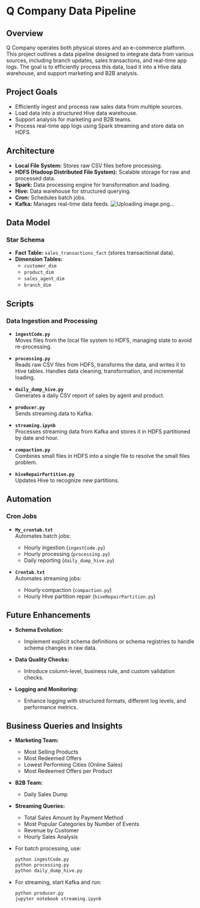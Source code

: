 # Q Company Data Pipeline

## Overview

Q Company operates both physical stores and an e-commerce platform. This project outlines a data pipeline designed to integrate data from various sources, including branch updates, sales transactions, and real-time app logs. The goal is to efficiently process this data, load it into a Hive data warehouse, and support marketing and B2B analysis.

## Project Goals

- Efficiently ingest and process raw sales data from multiple sources.
- Load data into a structured Hive data warehouse.
- Support analysis for marketing and B2B teams.
- Process real-time app logs using Spark streaming and store data on HDFS.

## Architecture

- **Local File System:** Stores raw CSV files before processing.
- **HDFS (Hadoop Distributed File System):** Scalable storage for raw and processed data.
- **Spark:** Data processing engine for transformation and loading.
- **Hive:** Data warehouse for structured querying.
- **Cron:** Schedules batch jobs.
- **Kafka:** Manages real-time data feeds.
![Uploading image.png…]()

## Data Model

### Star Schema

- **Fact Table:** `sales_transactions_fact` (stores transactional data).
- **Dimension Tables:** 
  - `customer_dim`
  - `product_dim`
  - `sales_agent_dim`
  - `branch_dim`

## Scripts

### Data Ingestion and Processing

- **`ingestCode.py`**  
  Moves files from the local file system to HDFS, managing state to avoid re-processing.

- **`processing.py`**  
  Reads raw CSV files from HDFS, transforms the data, and writes it to Hive tables. Handles data cleaning, transformation, and incremental loading.

- **`daily_dump_hive.py`**  
  Generates a daily CSV report of sales by agent and product.

- **`producer.py`**  
  Sends streaming data to Kafka.

- **`streaming.ipynb`**  
  Processes streaming data from Kafka and stores it in HDFS partitioned by date and hour.

- **`compaction.py`**  
  Combines small files in HDFS into a single file to resolve the small files problem.

- **`hiveRepairPartition.py`**  
  Updates Hive to recognize new partitions.

## Automation

### Cron Jobs

- **`My_crontab.txt`**  
  Automates batch jobs:
  - Hourly ingestion (`ingestCode.py`)
  - Hourly processing (`processing.py`)
  - Daily reporting (`daily_dump_hive.py`)

- **`Crontab.txt`**  
  Automates streaming jobs:
  - Hourly compaction (`compaction.py`)
  - Hourly Hive partition repair (`hiveRepairPartition.py`)

## Future Enhancements

- **Schema Evolution:**
  - Implement explicit schema definitions or schema registries to handle schema changes in raw data.

- **Data Quality Checks:**
  - Introduce column-level, business rule, and custom validation checks.

- **Logging and Monitoring:**
  - Enhance logging with structured formats, different log levels, and performance metrics.

## Business Queries and Insights

- **Marketing Team:**
  - Most Selling Products
  - Most Redeemed Offers
  - Lowest Performing Cities (Online Sales)
  - Most Redeemed Offers per Product

- **B2B Team:**
  - Daily Sales Dump

- **Streaming Queries:**
  - Total Sales Amount by Payment Method
  - Most Popular Categories by Number of Events
  - Revenue by Customer
  - Hourly Sales Analysis

- For batch processing, use:
     ```bash
     python ingestCode.py
     python processing.py
     python daily_dump_hive.py
     ```
- For streaming, start Kafka and run:
     ```bash
     python producer.py
     jupyter notebook streaming.ipynb
     ```
